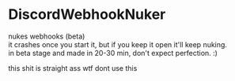 # DiscordWebhookNuker
nukes webhooks (beta) <br />
it crashes once you start it, but if you keep it open it'll keep nuking.<br />
in beta stage and made in 20-30 min, don't expect perfection. :)


this shit is straight ass wtf dont use this

